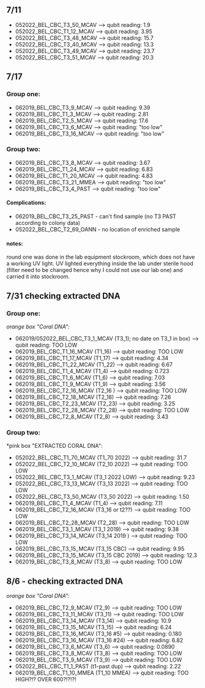 ## 7/11
- 052022_BEL_CBC_T3_50_MCAV -->  qubit reading: 1.9
- 052022_BEL_CBC_T1_12_MCAV -->  qubit reading: 3.95
- 052022_BEL_CBC_T3_48_MCAV -->  qubit reading: 15.7
- 052022_BEL_CBC_T3_40_MCAV -->  qubit reading: 13.3
- 052022_BEL_CBC_T3_49_MCAV -->  qubit reading: 23.7
- 052022_BEL_CBC_T3_51_MCAV -->  qubit reading: 20.3

## 7/17 
### **Group one:**
- 062019_BEL_CBC_T3_9_MCAV  -->  qubit reading: 9.39
- 062019_BEL_CBC_T1_3_MCAV --> qubit reading: 2.81
- 062019_BEL_CBC_T2_5_MCAV --> qubit reading: 17.6
- 062019_BEL_CBC_T3_6_MCAV --> qubit reading: "too low"
- 062019_BEL_CBC_T3_16_MCAV --> qubit reading: "too low"

### **Group two:**
- 062019_BEL_CBC_T3_8_MCAV  -->  qubit reading: 3.67 
- 062019_BEL_CBC_T1_24_MCAV  -->  qubit reading: 6.83
- 062019_BEL_CBC_T1_20_MCAV  -->  qubit reading: 4.83
- 062019_BEL_CBC_T3_21_MMEA  -->  qubit reading: "too low"
- 062019_BEL_CBC_T3_4_PAST  -->  qubit reading: "too low"

#### **Complications:**
- 062019_BEL_CBC_T3_25_PAST - can't find sample (no T3 PAST according to colony data)
- 052022_BEL_CBC_T2_69_OANN - no location of enriched sample

#### **notes:**
round one was done in the lab equipment stockroom, which does not have a working UV light. UV lighted everything inside the lab under sterile hood (filter need to be changed hence why I could not use our lab one) and carried it into stockroom. 

## 7/31 checking extracted DNA

### Group one: 
*orange box "Coral DNA":*
- 062019/052022_BEL_CBC_T3_1_MCAV (T3_1); no date on T3_1 in box) -->  qubit reading: TOO LOW
- 062019_BEL_CBC_T1_16_MCAV (T1_16) -->  qubit reading: TOO LOW 
- 062019_BEL_CBC_T1_17_MCAV (T1_17) -->  qubit reading: 4.34
- 062019_BEL_CBC_T1_22_MCAV (T1_22) -->  qubit reading: 6.67 
- 062019_BEL_CBC_T1_4_MCAV (T1_4) -->  qubit reading: 0.723
- 062019_BEL_CBC_T1_6_MCAV (T1_6) -->  qubit reading: 7.03
- 062019_BEL_CBC_T1_9_MCAV (T1_9) -->  qubit reading: 3.56
- 062019_BEL_CBC_T2_16_MCAV (T2_16 ) -->  qubit reading: TOO LOW 
- 062019_BEL_CBC_T2_18_MCAV (T2_18) -->  qubit reading: 7.26 
- 062019_BEL_CBC_T2_23_MCAV (T2_23) -->  qubit reading: 3.25 
- 062019_BEL_CBC_T2_28_MCAV (T2_28) -->  qubit reading: TOO LOW
- 062019_BEL_CBC_T2_8_MCAV (T2_8) -->  qubit reading: 3.43 

### Group two: 
*pink box "EXTRACTED CORAL DNA":
- 052022_BEL_CBC_T1_70_MCAV (T1_70 2022) -->  qubit reading: 31.7 
- 052022_BEL_CBC_T2_10_MCAV (T2_10 2022) -->  qubit reading: TOO LOW
- 052022_BEL_CBC_T3_1_MCAV (T3_1 2022 LOW) -->  qubit reading: 9.23 
- 052022_BEL_CBC_T3_13_MCAV (T3_13 2022) -->  qubit reading: TOO LOW
- 052022_BEL_CBC_T3_50_MCAV (T3_50 2022) -->  qubit reading: 1.50 
- 062019_BEL_CBC_T1_4_MCAV (T1_4) -->  qubit reading: 7.11
- 062019_BEL_CBC_T2_16_MCAV (T3_16 or t2??) -->  qubit reading: TOO LOW
- 062019_BEL_CBC_T2_28_MCAV (T2_28) -->  qubit reading: TOO LOW
- 062019_BEL_CBC_T3_1_MCAV (T3_1 2019) -->  qubit reading: 9.38
- 062019_BEL_CBC_T3_14_MCAV (T3_14 2019 ) -->  qubit reading: TOO LOW
- 062019_BEL_CBC_T3_15_MCAV (T3_15 CBC) -->  qubit reading: 9.95
- 062019_BEL_CBC_T3_15_MCAV (T3_15 CBC 2019) -->  qubit reading: 12.3
- 062019_BEL_CBC_T3_8_MCAV (T3_8) -->  qubit reading: TOO LOW

## 8/6 - checking extracted DNA
*orange box "Coral DNA":*
- 062019_BEL_CBC_T2_9_MCAV (T2_9) -->  qubit reading: TOO LOW
- 062019_BEL_CBC_T3_11_MCAV (T3_11) -->  qubit reading: TOO LOW
- 062019_BEL_CBC_T3_14_MCAV (T3_14) -->  qubit reading: 10.9
- 062019_BEL_CBC_T3_15_MCAV (T3_15) -->  qubit reading: 6.24
- 062019_BEL_CBC_T3_16_MCAV (T3_16 #5) -->  qubit reading: 0.180
- 062019_BEL_CBC_T3_16_MCAV (T3_16 #24) -->  qubit reading: 6.82
- 062019_BEL_CBC_T3_6_MCAV (T3_6) -->  qubit reading:  0.0890
- 062019_BEL_CBC_T3_8_MCAV (T3_8) -->  qubit reading: TOO LOW
- 062019_BEL_CBC_T3_9_MCAV (T3_9) -->  qubit reading: TOO LOW
- 052022_BEL_CBC_T1_1_PAST (t1-past dup) -->  qubit reading: 2.22 
- 062019_BEL_CBC_T1_10_MMEA (T1_10 MMEA) -->  qubit reading: TOO HIGH?!? OVER 600?!?!?!